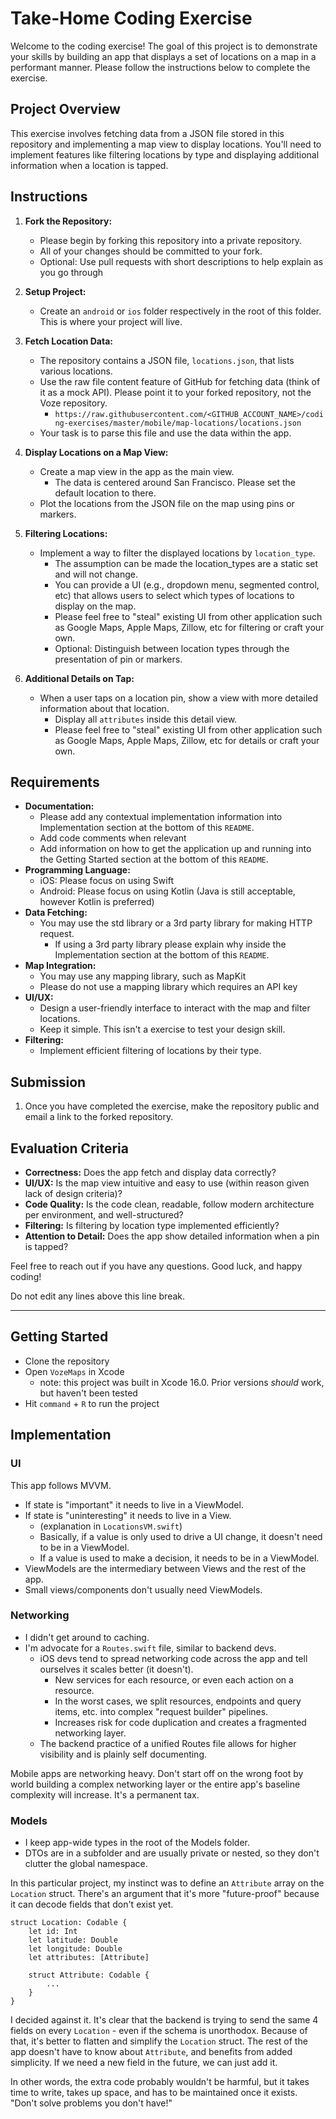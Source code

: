 # Take-Home Coding Exercise

Welcome to the coding exercise! The goal of this project is to demonstrate your skills by building an app that displays a set of locations on a map in a performant manner. Please follow the instructions below to complete the exercise.

## Project Overview

This exercise involves fetching data from a JSON file stored in this repository and implementing a map view to display locations. You'll need to implement features like filtering locations by type and displaying additional information when a location is tapped.

## Instructions

1. **Fork the Repository:**
    - Please begin by forking this repository into a private repository.
    - All of your changes should be committed to your fork.
    - Optional: Use pull requests with short descriptions to help explain as you go through

2. **Setup Project:**
    - Create an `android` or `ios` folder respectively in the root of this folder. This is where your project will live.

3. **Fetch Location Data:**
    - The repository contains a JSON file, `locations.json`, that lists various locations.
    - Use the raw file content feature of GitHub for fetching data (think of it as a mock API). Please point it to your forked repository, not the Voze repository.
        - `https://raw.githubusercontent.com/<GITHUB_ACCOUNT_NAME>/coding-exercises/master/mobile/map-locations/locations.json`
    - Your task is to parse this file and use the data within the app.

4. **Display Locations on a Map View:**
    - Create a map view in the app as the main view.
        - The data is centered around San Francisco. Please set the default location to there.
    - Plot the locations from the JSON file on the map using pins or markers.

5. **Filtering Locations:**
    - Implement a way to filter the displayed locations by `location_type`.
        - The assumption can be made the location_types are a static set and will not change.
        - You can provide a UI (e.g., dropdown menu, segmented control, etc) that allows users to select which types of locations to display on the map.
        - Please feel free to "steal" existing UI from other application such as Google Maps, Apple Maps, Zillow, etc for filtering or craft your own.
        - Optional: Distinguish between location types through the presentation of pin or markers.

6. **Additional Details on Tap:**
   - When a user taps on a location pin, show a view with more detailed information about that location.
        - Display all `attributes` inside this detail view.
        - Please feel free to "steal" existing UI from other application such as Google Maps, Apple Maps, Zillow, etc for details or craft your own.

## Requirements

- **Documentation:**
    - Please add any contextual implementation information into Implementation section at the bottom of this `README`.
    - Add code comments when relevant
    - Add information on how to get the application up and running into the Getting Started section at the bottom of this `README`.
- **Programming Language:**
    - iOS: Please focus on using Swift
    - Android: Please focus on using Kotlin (Java is still acceptable, however Kotlin is preferred)
- **Data Fetching:**
    - You may use the std library or a 3rd party library for making HTTP request.
        - If using a 3rd party library please explain why inside the Implementation section at the bottom of this `README`.
- **Map Integration:**
    - You may use any mapping library, such as MapKit
    - Please do not use a mapping library which requires an API key
- **UI/UX:**
    - Design a user-friendly interface to interact with the map and filter locations.
    - Keep it simple. This isn't a exercise to test your design skill.
- **Filtering:**
    - Implement efficient filtering of locations by their type.

## Submission

1. Once you have completed the exercise, make the repository public and email a link to the forked repository.

## Evaluation Criteria

- **Correctness:** Does the app fetch and display data correctly?
- **UI/UX:** Is the map view intuitive and easy to use (within reason given lack of design criteria)?
- **Code Quality:** Is the code clean, readable, follow modern architecture per environment, and well-structured?
- **Filtering:** Is filtering by location type implemented efficiently?
- **Attention to Detail:** Does the app show detailed information when a pin is tapped?

Feel free to reach out if you have any questions. Good luck, and happy coding!

Do not edit any lines above this line break.

---

## Getting Started

- Clone the repository
- Open `VozeMaps` in Xcode
  - note: this project was built in Xcode 16.0. Prior versions *should* work, but haven't been tested
- Hit `command` + `R` to run the project 
  

## Implementation

### UI
This app follows MVVM.
- If state is "important" it needs to live in a ViewModel.
- If state is "uninteresting" it needs to live in a View.
  - (explanation in `LocationsVM.swift`)
  - Basically, if a value is only used to drive a UI change, it doesn't need to be in a ViewModel.
  - If a value is used to make a decision, it needs to be in a ViewModel.
- ViewModels are the intermediary between Views and the rest of the app.
- Small views/components don't usually need ViewModels.

### Networking
- I didn't get around to caching.
- I'm advocate for a `Routes.swift` file, similar to backend devs.
  - iOS devs tend to spread networking code across the app and tell ourselves it scales better (it doesn't).
    - New services for each resource, or even each action on a resource.
    - In the worst cases, we split resources, endpoints and query items, etc. into complex "request builder" pipelines.
    - Increases risk for code duplication and creates a fragmented networking layer.
  - The backend practice of a unified Routes file allows for higher visibility and is plainly self documenting.

Mobile apps are networking heavy. Don't start off on the wrong foot by world building a complex networking layer or the entire app's baseline complexity will increase. It's a permanent tax.

### Models
- I keep app-wide types in the root of the Models folder.
- DTOs are in a subfolder and are usually private or nested, so they don't clutter the global namespace.

In this particular project, my instinct was to define an `Attribute` array on the `Location` struct. There's an argument that it's more "future-proof" because it can decode fields that don't exist yet.
```
struct Location: Codable {
    let id: Int
    let latitude: Double
    let longitude: Double
    let attributes: [Attribute]
    
    struct Attribute: Codable {
        ...
    }
}
```

I decided against it. It's clear that the backend is trying to send the same 4 fields on every `Location` - even if the schema is unorthodox.
Because of that, it's better to flatten and simplify the `Location` struct. The rest of the app doesn't have to know about `Attribute`, and benefits from added simplicity.
If we need a new field in the future, we can just add it.

In other words, the extra code probably wouldn't be harmful, but it takes time to write, takes up space, and has to be maintained once it exists. "Don't solve problems you don't have!"
